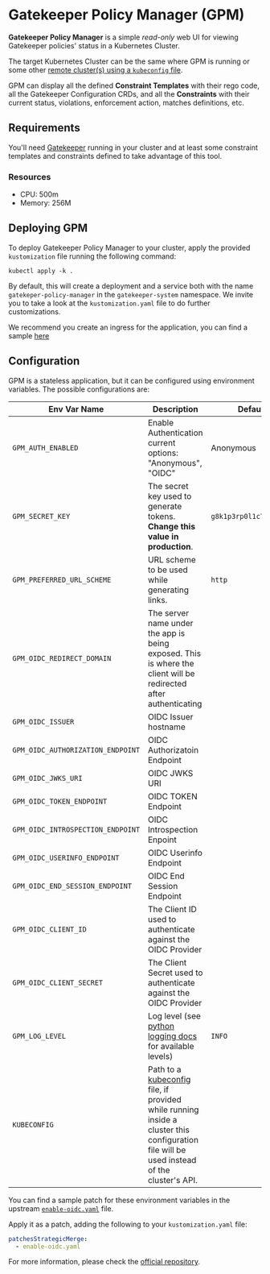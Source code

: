 # Gatekeeper Policy Manager (GPM)

<!-- KFD-DOCS -->

**Gatekeeper Policy Manager** is a simple *read-only* web UI for viewing Gatekeeper policies' status in a Kubernetes Cluster.

The target Kubernetes Cluster can be the same where GPM is running or some other [remote cluster(s) using a `kubeconfig` file][gpm-multicluster-readme].

GPM can display all the defined **Constraint Templates** with their rego code, all the Gatekeeper Configuration CRDs, and all the **Constraints** with their current status, violations, enforcement action, matches definitions, etc.

## Requirements

You'll need [Gatekeeper][gatekeeper-pkg] running in your cluster and at least some constraint templates and constraints defined to take advantage of this tool.

### Resources

- CPU: 500m
- Memory: 256M

## Deploying GPM

To deploy Gatekeeper Policy Manager to your cluster, apply the provided `kustomization` file running the following command:

```shell
kubectl apply -k .
```

By default, this will create a deployment and a service both with the name `gatekeper-policy-manager` in the `gatekeeper-system` namespace. We invite you to take a look at the `kustomization.yaml` file to do further customizations.

We recommend you create an ingress for the application, you can find a sample [here][gpm-ingress-ex]

## Configuration

GPM is a stateless application, but it can be configured using environment variables. The possible configurations are:

| Env Var Name                      | Description                                                                                                                                                 | Default                |
| --------------------------------- | ----------------------------------------------------------------------------------------------------------------------------------------------------------- | ---------------------- |
| `GPM_AUTH_ENABLED`                | Enable Authentication current options: "Anonymous", "OIDC"                                                                                                  | Anonymous              |
| `GPM_SECRET_KEY`                  | The secret key used to generate tokens. **Change this value in production**.                                                                                | `g8k1p3rp0l1c7m4n4g3r` |
| `GPM_PREFERRED_URL_SCHEME`        | URL scheme to be used while generating links.                                                                                                               | `http`                 |
| `GPM_OIDC_REDIRECT_DOMAIN`        | The server name under the app is being exposed. This is where the client will be redirected after authenticating                                            |                        |
| `GPM_OIDC_ISSUER`                 | OIDC Issuer hostname                                                                                                                                        |                        |
| `GPM_OIDC_AUTHORIZATION_ENDPOINT` | OIDC Authorizatoin Endpoint                                                                                                                                 |                        |
| `GPM_OIDC_JWKS_URI`               | OIDC JWKS URI                                                                                                                                               |                        |
| `GPM_OIDC_TOKEN_ENDPOINT`         | OIDC TOKEN Endpoint                                                                                                                                         |                        |
| `GPM_OIDC_INTROSPECTION_ENDPOINT` | OIDC Introspection Enpoint                                                                                                                                  |                        |
| `GPM_OIDC_USERINFO_ENDPOINT`      | OIDC Userinfo Endpoint                                                                                                                                      |                        |
| `GPM_OIDC_END_SESSION_ENDPOINT`   | OIDC End Session Endpoint                                                                                                                                   |                        |
| `GPM_OIDC_CLIENT_ID`              | The Client ID used to authenticate against the OIDC Provider                                                                                                |                        |
| `GPM_OIDC_CLIENT_SECRET`          | The Client Secret used to authenticate against the OIDC Provider                                                                                            |                        |
| `GPM_LOG_LEVEL`                   | Log level (see [python logging docs][py-log-docs] for available levels)                                                                                     | `INFO`                 |
| `KUBECONFIG`                      | Path to a [kubeconfig][kubeconfig-docs] file, if provided while running inside a cluster this configuration file will be used instead of the cluster's API. |                        |

You can find a sample patch for these environment variables in the upstream [`enable-oidc.yaml`](https://github.com/sighupio/gatekeeper-policy-manager/blob/v1.0.13/manifests/enable-oidc.yaml) file.

Apply it as a patch, adding the following to your `kustomization.yaml` file:

```yaml
patchesStrategicMerge:
  - enable-oidc.yaml
```

For more information, please check the [official repository][gpm-repo].

<!-- Links -->
[gatekeeper-pkg]: ../core
[gpm-multicluster-readme]: https://github.com/sighupio/gatekeeper-policy-manager#multi-cluster-support
[gpm-ingress-ex]: https://github.com/sighupio/gatekeeper-policy-manager/blob/v0.5.1/manifests/ingress.yaml
[py-log-docs]: https://docs.python.org/2/library/logging.html#levels
[kubeconfig-docs]: https://kubernetes.io/docs/concepts/configuration/organize-cluster-access-kubeconfig/
[gpm-repo]: https://github.com/sighupio/gatekeeper-policy-manager
<!-- /KFD-DOCS -->
